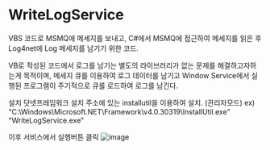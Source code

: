 # WriteLogService

VBS 코드로 MSMQ에 메세지를 보내고, 
C#에서 MSMQ에 접근하여 메세지를 읽은 후 Log4net에 Log 메세지를 남기기 위한 코드.


VB로 작성된 코드에서 로그를 남기는 별도의 라이브러리가 없는 문제를 해결하고자하는게 목적이며, 
메세지 큐를 이용하여 로그 데이터를 남기고 Window Service에서 실행된 프로그램이 주기적으로 큐를 로드하여 로그를 남긴다.



설치
닷넷프레임워크 설치 주소에 있는 installutil을 이용하여 설치. (관리자모드)
ex) "C:\Windows\Microsoft.NET\Framework\v4.0.30319\InstallUtil.exe" "WriteLogService.exe"

이후 서비스에서 실행버튼 클릭
![image](https://user-images.githubusercontent.com/115706921/209467682-ca430ed4-f6e3-4114-92b0-538b887b2475.png)

